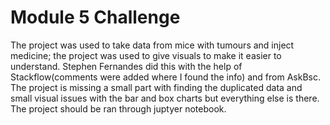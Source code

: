 # Module 5 Challenge
The project was used to take data from mice with tumours and inject medicine; the project was used to give visuals to make it easier to understand.
Stephen Fernandes did this with the help of Stackflow(comments were added where I found the info) and from AskBsc.
The project is missing a small part with finding the duplicated data and small visual issues with the bar and box charts but everything else is there. 
The project should be ran through juptyer notebook.
